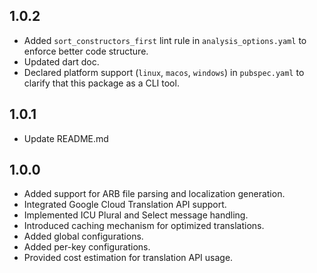 ## 1.0.2

- Added `sort_constructors_first` lint rule in `analysis_options.yaml` to enforce better code structure.
- Updated dart doc.
- Declared platform support (`linux`, `macos`, `windows`) in `pubspec.yaml` to clarify that this package as a CLI tool.

## 1.0.1

- Update README.md

## 1.0.0

- Added support for ARB file parsing and localization generation.
- Integrated Google Cloud Translation API support.
- Implemented ICU Plural and Select message handling.
- Introduced caching mechanism for optimized translations.
- Added global configurations.
- Added per-key configurations.
- Provided cost estimation for translation API usage.
  
